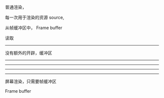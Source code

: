 普通渲染，

每一次用于渲染的资源 source,

从帧缓冲区中， Frame buffer

读取




<hr>


没有额外的开辟，缓冲区


<hr>


<hr>


<hr>

<hr>


屏幕渲染，只需要帧缓冲区



Frame buffer

